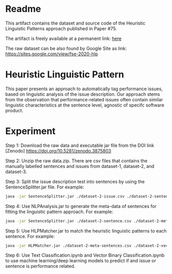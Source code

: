 # Readme

This artifact contains the dataset and source code of the Heuristic Linguistic Patterns approach published in Paper #75. 

The artifact is freely available at a permanent link:
 [here](https://doi.org/10.5281/zenodo.3875803) 

The raw dataset can be also found by Google Site as link: https://sites.google.com/view/fse-2020-hlp

# Heuristic Linguistic Pattern
This paper presents an approach to automatically tag performance issues, based on linguistic analysis of the issue description. Our approach stems from the observation that performance-related issues often contain similar linguistic characteristics at the sentence level, agnostic of specifc software product. 

# Experiment

Step 1: Download the raw data and executable jar file from the DOI link [Zenodo] https://doi.org/10.5281/zenodo.3875803

Step 2: Unzip the raw data.zip. There are csv files that contains the manually labelled sentences and issues from dataset-1, dataset-2, and dataset-3. 

Step 3: Split the issue description test into sentences by using the SentenceSplitter.jar file.
For example: 
```bash
java -jar SentenceSplitter.jar ./dataset-2-issue.csv ./dataset-2-sentence.csv
```

Step 4: Use NLPAnalysis.jar to generate the meta-data of sentences for fitting the linguistic pattern approach. 
For example:
```bash
java -jar SentenceSplitter.jar ./dataset-2-sentence.csv ./dataset-2-meta-sentences.csv
```

Step 5: Use HLPMatcher.jar to match the heuristic linguistic patterns to each sentence.
For example:
```bash
java -jar HLPMatcher.jar ./dataset-2-meta-sentences.csv ./dataset-2-vector.csv
```

Step 6: Use Text Classification.ipynb and Vector Binary Classification.ipynb to use machine learning/deep learning models to predict if and issue or sentence is performance related. 